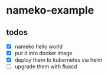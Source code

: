 # nameko-example

## todos
 - [x] nameko hello world
 - [x] put it into docker image
 - [x] deploy them to kubernetes via helm
 - [ ] upgrade them with fluxcd